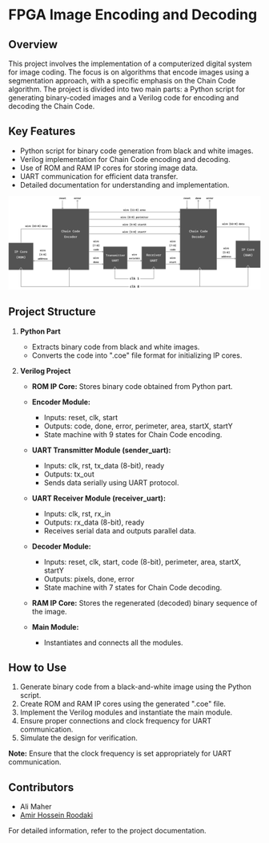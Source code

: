 # FPGA Image Encoding and Decoding

## Overview
This project involves the implementation of a computerized digital system for image coding. The focus is on algorithms that encode images using a segmentation approach, with a specific emphasis on the Chain Code algorithm. The project is divided into two main parts: a Python script for generating binary-coded images and a Verilog code for encoding and decoding the Chain Code.

## Key Features
- Python script for binary code generation from black and white images.
- Verilog implementation for Chain Code encoding and decoding.
- Use of ROM and RAM IP cores for storing image data.
- UART communication for efficient data transfer.
- Detailed documentation for understanding and implementation.

![plot](./DocMe/Schematic.png)

## Project Structure
1. **Python Part**
   - Extracts binary code from black and white images.
   - Converts the code into ".coe" file format for initializing IP cores.

2. **Verilog Project**
   - **ROM IP Core:** Stores binary code obtained from Python part.
   - **Encoder Module:**
     - Inputs: reset, clk, start
     - Outputs: code, done, error, perimeter, area, startX, startY
     - State machine with 9 states for Chain Code encoding.

   - **UART Transmitter Module (sender_uart):**
     - Inputs: clk, rst, tx_data (8-bit), ready
     - Outputs: tx_out
     - Sends data serially using UART protocol.

   - **UART Receiver Module (receiver_uart):**
     - Inputs: clk, rst, rx_in
     - Outputs: rx_data (8-bit), ready
     - Receives serial data and outputs parallel data.

   - **Decoder Module:**
     - Inputs: reset, clk, start, code (8-bit), perimeter, area, startX, startY
     - Outputs: pixels, done, error
     - State machine with 7 states for Chain Code decoding.

   - **RAM IP Core:** Stores the regenerated (decoded) binary sequence of the image.

   - **Main Module:**
     - Instantiates and connects all the modules.

## How to Use
1. Generate binary code from a black-and-white image using the Python script.
2. Create ROM and RAM IP cores using the generated ".coe" file.
3. Implement the Verilog modules and instantiate the main module.
4. Ensure proper connections and clock frequency for UART communication.
5. Simulate the design for verification.

**Note:** Ensure that the clock frequency is set appropriately for UART communication.

## Contributors
- Ali Maher
- [Amir Hossein Roodaki](https://github.com/roodaki) 

For detailed information, refer to the project documentation.
